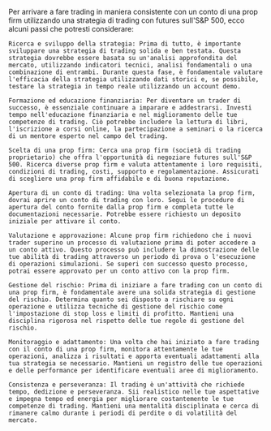 Per arrivare a fare trading in maniera consistente con un conto di una prop firm utilizzando una strategia di trading con futures sull'S&P 500, ecco alcuni passi che potresti considerare:

    Ricerca e sviluppo della strategia: Prima di tutto, è importante sviluppare una strategia di trading solida e ben testata. Questa strategia dovrebbe essere basata su un'analisi approfondita del mercato, utilizzando indicatori tecnici, analisi fondamentali o una combinazione di entrambi. Durante questa fase, è fondamentale valutare l'efficacia della strategia utilizzando dati storici e, se possibile, testare la strategia in tempo reale utilizzando un account demo.

    Formazione ed educazione finanziaria: Per diventare un trader di successo, è essenziale continuare a imparare e addestrarsi. Investi tempo nell'educazione finanziaria e nel miglioramento delle tue competenze di trading. Ciò potrebbe includere la lettura di libri, l'iscrizione a corsi online, la partecipazione a seminari o la ricerca di un mentore esperto nel campo del trading.

    Scelta di una prop firm: Cerca una prop firm (società di trading proprietario) che offra l'opportunità di negoziare futures sull'S&P 500. Ricerca diverse prop firm e valuta attentamente i loro requisiti, condizioni di trading, costi, supporto e regolamentazione. Assicurati di scegliere una prop firm affidabile e di buona reputazione.

    Apertura di un conto di trading: Una volta selezionata la prop firm, dovrai aprire un conto di trading con loro. Segui le procedure di apertura del conto fornite dalla prop firm e completa tutte le documentazioni necessarie. Potrebbe essere richiesto un deposito iniziale per attivare il conto.

    Valutazione e approvazione: Alcune prop firm richiedono che i nuovi trader superino un processo di valutazione prima di poter accedere a un conto attivo. Questo processo può includere la dimostrazione delle tue abilità di trading attraverso un periodo di prova o l'esecuzione di operazioni simulazioni. Se superi con successo questo processo, potrai essere approvato per un conto attivo con la prop firm.

    Gestione del rischio: Prima di iniziare a fare trading con un conto di una prop firm, è fondamentale avere una solida strategia di gestione del rischio. Determina quanto sei disposto a rischiare su ogni operazione e utilizza tecniche di gestione del rischio come l'impostazione di stop loss e limiti di profitto. Mantieni una disciplina rigorosa nel rispetto delle tue regole di gestione del rischio.

    Monitoraggio e adattamento: Una volta che hai iniziato a fare trading con il conto di una prop firm, monitora attentamente le tue operazioni, analizza i risultati e apporta eventuali adattamenti alla tua strategia se necessario. Mantieni un registro delle tue operazioni e delle performance per identificare eventuali aree di miglioramento.

    Consistenza e perseveranza: Il trading è un'attività che richiede tempo, dedizione e perseveranza. Sii realistico nelle tue aspettative e impegna tempo ed energia per migliorare costantemente le tue competenze di trading. Mantieni una mentalità disciplinata e cerca di rimanere calmo durante i periodi di perdite o di volatilità del mercato.